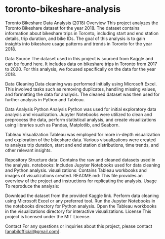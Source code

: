 # toronto-bikeshare-analysis

Toronto Bikeshare Data Analysis (2018)
Overview
This project analyzes the Toronto Bikeshare dataset for the year 2018. The dataset contains information about bikeshare trips in Toronto, including start and end station details, trip duration, and bike IDs. The goal of this analysis is to gain insights into bikeshare usage patterns and trends in Toronto for the year 2018.

Data Source
The dataset used in this project is sourced from Kaggle and can be found here. It includes data on bikeshare trips in Toronto from 2017 to 2020. For this analysis, we focused specifically on the data for the year 2018.

Data Cleaning
Data cleaning was performed initially using Microsoft Excel. This involved tasks such as removing duplicates, handling missing values, and formatting the data for analysis. The cleaned dataset was then used for further analysis in Python and Tableau.

Data Analysis
Python Analysis
Python was used for initial exploratory data analysis and visualization. Jupyter Notebooks were utilized to clean and preprocess the data, perform statistical analysis, and create visualizations using libraries such as Pandas, Matplotlib, and Seaborn.

Tableau Visualization
Tableau was employed for more in-depth visualization and exploration of the bikeshare data. Various visualizations were created to analyze trip duration, start and end station distributions, time trends, and other relevant insights.

Repository Structure
data: Contains the raw and cleaned datasets used in the analysis.
notebooks: Includes Jupyter Notebooks used for data cleaning and Python analysis.
visualizations: Contains Tableau workbooks and images of visualizations created.
README.md: This file provides an overview of the project and instructions for replicating the analysis.
Usage
To reproduce the analysis:

Download the dataset from the provided Kaggle link.
Perform data cleaning using Microsoft Excel or any preferred tool.
Run the Jupyter Notebooks in the notebooks directory for Python analysis.
Open the Tableau workbooks in the visualizations directory for interactive visualizations.
License
This project is licensed under the MIT License.

Contact
For any questions or inquiries about this project, please contact [anabilofficial@gmail.com].

